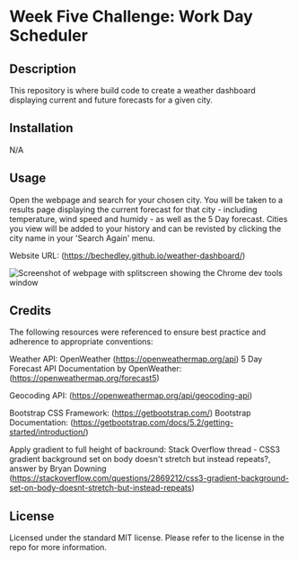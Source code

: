 # Week Five Challenge: Work Day Scheduler

## Description

This repository is where build code to create a weather dashboard displaying current and future forecasts for a given city.

## Installation

N/A

## Usage

Open the webpage and search for your chosen city. You will be taken to a results page displaying the current forecast for that city - including temperature, wind speed and humidy - as well as the 5 Day forecast. Cities you view will be added to your history and can be revisted by clicking the city name in your 'Search Again' menu.

Website URL: (https://bechedley.github.io/weather-dashboard/)


![Screenshot of webpage with splitscreen showing the Chrome dev tools window](/#)
    

## Credits

The following resources were referenced to ensure best practice and adherence to appropriate conventions:

Weather API:
OpenWeather (https://openweathermap.org/api)
5 Day Forecast API Documentation by OpenWeather: (https://openweathermap.org/forecast5)

Geocoding API: (https://openweathermap.org/api/geocoding-api)

Bootstrap CSS Framework: (https://getbootstrap.com/)
Bootstrap Documentation: (https://getbootstrap.com/docs/5.2/getting-started/introduction/)

Apply gradient to full height of backround:
Stack Overflow thread - CSS3 gradient background set on body doesn't stretch but instead repeats?, answer by Bryan Downing (https://stackoverflow.com/questions/2869212/css3-gradient-background-set-on-body-doesnt-stretch-but-instead-repeats)

## License

Licensed under the standard MIT license. Please refer to the license in the repo for more information.